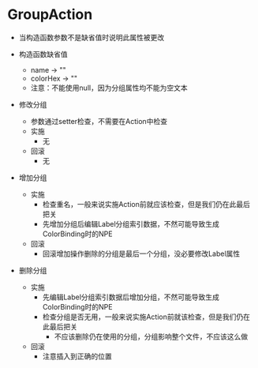 # GroupAction
 - 当构造函数参数不是缺省值时说明此属性被更改
 - 构造函数缺省值
   - name     -> ""
   - colorHex -> ""
   - 注意：不能使用null，因为分组属性均不能为空文本

 - 修改分组
   - 参数通过setter检查，不需要在Action中检查
   - 实施
     - 无
   - 回滚
     - 无
 - 增加分组
   - 实施
     - 检查重名，一般来说实施Action前就应该检查，但是我们仍在此最后把关
     - 先增加分组后编辑Label分组索引数据，不然可能导致生成ColorBinding时的NPE
   - 回滚
     - 回滚增加操作删除的分组是最后一个分组，没必要修改Label属性
 - 删除分组
   - 实施
     - 先编辑Label分组索引数据后增加分组，不然可能导致生成ColorBinding时的NPE 
     - 检查分组是否无用，一般来说实施Action前就该检查，但是我们仍在此最后把关
       - 不应该删除仍在使用的分组，分组影响整个文件，不应该这么做
   - 回滚
     - 注意插入到正确的位置
